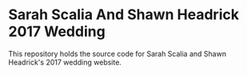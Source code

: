 # Sarah Scalia And Shawn Headrick 2017 Wedding

This repository holds the source code for Sarah Scalia and Shawn Headrick's 2017 wedding website.
